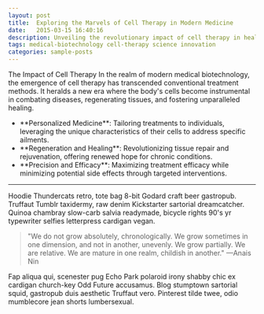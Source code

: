 ```yaml
---
layout: post
title:  Exploring the Marvels of Cell Therapy in Modern Medicine
date:   2015-03-15 16:40:16
description: Unveiling the revolutionary impact of cell therapy in healthcare.
tags: medical-biotechnology cell-therapy science innovation
categories: sample-posts
---
```

The Impact of Cell Therapy
In the realm of modern medical biotechnology, the emergence of cell therapy has transcended conventional treatment methods. It heralds a new era where the body's cells become instrumental in combating diseases, regenerating tissues, and fostering unparalleled healing.

<ul>
    <li> **Personalized Medicine**: Tailoring treatments to individuals, leveraging the unique characteristics of their cells to address specific ailments.</li>
    <li> **Regeneration and Healing**: Revolutionizing tissue repair and rejuvenation, offering renewed hope for chronic conditions.</li>
    <li> **Precision and Efficacy**: Maximizing treatment efficacy while minimizing potential side effects through targeted interventions.</li>
</ul>
<hr>
Hoodie Thundercats retro, tote bag 8-bit Godard craft beer gastropub. Truffaut Tumblr taxidermy, raw denim Kickstarter sartorial dreamcatcher. Quinoa chambray slow-carb salvia readymade, bicycle rights 90's yr typewriter selfies letterpress cardigan vegan.

<blockquote>
    "We do not grow absolutely, chronologically. We grow sometimes in one dimension, and not in another, unevenly. We grow partially. We are relative. We are mature in one realm, childish in another."
    —Anais Nin
</blockquote>
Fap aliqua qui, scenester pug Echo Park polaroid irony shabby chic ex cardigan church-key Odd Future accusamus. Blog stumptown sartorial squid, gastropub duis aesthetic Truffaut vero. Pinterest tilde twee, odio mumblecore jean shorts lumbersexual.
